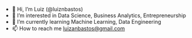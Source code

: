 - 👋 Hi, I’m Luiz (@luiznbastos)
- 👀 I’m interested in Data Science, Business Analytics, Entrepreneurship
- 🌱 I’m currently learning Machine Learning, Data Engineering
- 📫 How to reach me luizanbastos@gmail.com
